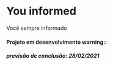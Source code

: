 # You informed
 Você sempre informado

#### Projeto em desenvolvimento warning::

##### previsão de conclusão: 28/02/2021
